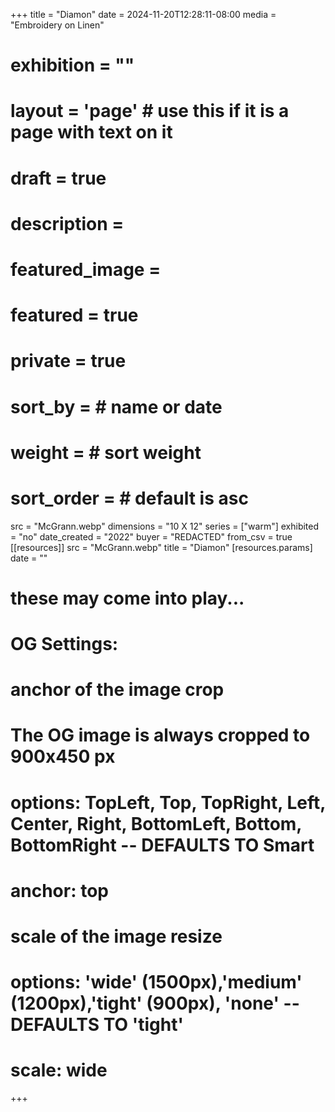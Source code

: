 +++
title = "Diamon"
date = 2024-11-20T12:28:11-08:00
media = "Embroidery on Linen"
# exhibition = ""
# layout = 'page' # use this if it is a page with text on it
# draft = true
# description = 
# featured_image = 
# featured = true
# private = true
# sort_by = # name or date
# weight = # sort weight
# sort_order = # default is asc
src = "McGrann.webp"
dimensions = "10 X 12"
  series = ["warm"]
  exhibited = "no"
date_created = "2022"
buyer = "REDACTED"
from_csv = true
[[resources]]
  src = "McGrann.webp"
  title = "Diamon"
  [resources.params]
  date = ""

# these may come into play...
# OG Settings:
# anchor of the image crop 
#   The OG image is always cropped to 900x450 px
#   options: TopLeft, Top, TopRight, Left, Center, Right, BottomLeft, Bottom, BottomRight -- DEFAULTS TO Smart
# anchor: top
# scale of the image resize 
#   options: 'wide' (1500px),'medium' (1200px),'tight' (900px), 'none' -- DEFAULTS TO 'tight'
# scale: wide 
+++